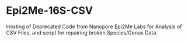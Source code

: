 # Epi2Me-16S-CSV
Hosting of Deprecated Code from Nanopore Epi2Me Labs for Analysis of CSV Files, and script for repairing broken Species/Genus Data. 
